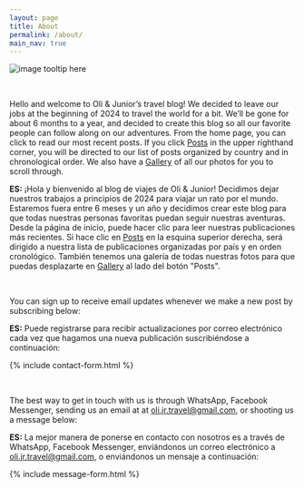 ```yaml
---
layout: page
title: About
permalink: /about/
main_nav: true
---
```


![image tooltip here](/assets/photos/abel_tasman/abel_tasman_1.jpg)

<br />

Hello and welcome to Oli & Junior’s travel blog! We decided to leave our jobs at the beginning of 2024 to travel the world for a bit. We’ll be gone for about 6 months to a year, and decided to create this blog so all our favorite people can follow along on our adventures. From the home page, you can click to read our most recent posts. If you click [Posts](https://oli-jr-travel.github.io/posts/) in the upper righthand corner, you will be directed to our list of posts organized by country and in chronological order. We also have a [Gallery](https://oli-jr-travel.github.io/gallery/) of all our photos for you to scroll through.

**ES:** ¡Hola y bienvenido al blog de viajes de Oli & Junior! Decidimos dejar nuestros trabajos a principios de 2024 para viajar un rato por el mundo. Estaremos fuera entre 6 meses y un año y decidimos crear este blog para que todas nuestras personas favoritas puedan seguir nuestras aventuras. Desde la página de inicio, puede hacer clic para leer nuestras publicaciones más recientes. Si hace clic en [Posts](https://oli-jr-travel.github.io/posts/) en la esquina superior derecha, será dirigido a nuestra lista de publicaciones organizadas por país y en orden cronológico. También tenemos una galería de todas nuestras fotos para que puedas desplazarte en [Gallery](https://oli-jr-travel.github.io/gallery/) al lado del botón "Posts".

<br />

You can sign up to receive email updates whenever we make a new post by subscribing below:

**ES:** Puede registrarse para recibir actualizaciones por correo electrónico cada vez que hagamos una nueva publicación suscribiéndose a continuación:

{% include contact-form.html %}

<br />

The best way to get in touch with us is through WhatsApp, Facebook Messenger, sending us an email at at oli.jr.travel@gmail.com, or shooting us a message below:

**ES:** La mejor manera de ponerse en contacto con nosotros es a través de WhatsApp, Facebook Messenger, enviándonos un correo electrónico a oli.jr.travel@gmail.com, o enviándonos un mensaje a continuación:

{% include message-form.html %}

